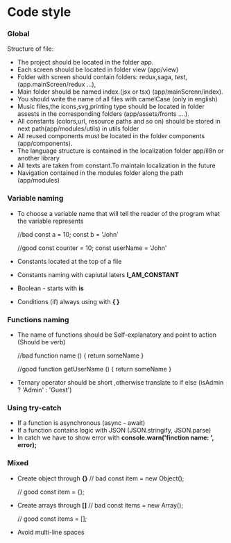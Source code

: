 # Code style

### Global

Structure of file:
- The project should be located in the folder app.
- Each screen should be located in folder view (app/view)
- Folder with screen should contain folders: redux,saga, _test_,(app.mainScreen/redux ...),
- Main folder should be named index.(jsx or tsx) (app/mainScrenn/index).
- You should write the name of all files with camelCase (only in english)
- Music files,the icons,svg,printing type should be located in folder assests  in the corresponding folders (app/assets/fronts ....).
- All constants (colors,url, resource paths and so on) should be stored in next path(app/modules/utils) in utils folder
- All reused components must be located in the folder components (app/components).
- The language structure is contained in the localization folder app/il8n or another library
- All texts are taken from constant.To maintain localization  in the future 
- Navigation contained in the modules folder along the path (app/modules)

### Variable naming 
- To choose a variable name that will tell the reader of the program what the variable represents

  //bad
  const a = 10;
  const b = 'John'

  //good
  const counter = 10;
  const userName = 'John'

- Constants located at the top of a file
- Constants naming with capiutal laters **I_AM_CONSTANT**
- Boolean - starts with **is**
- Conditions (if) always using with **{ }**

### Functions naming

- The name of functions should be Self-explanatory   and point to action (Should be verb)

  //bad
  function name () {
    return someName
  }

  //good
  function getUserName () {
    return someName
  }

- Ternary operator should be short ,otherwise translate to if else
  (isAdmin ? 'Admin' : 'Guest')

### Using try-catch

- If a function is asynchronous (async - await)
- If a function contains logic with JSON (JSON.stringify, JSON.parse)
- In catch we have to show error with **console.warn('finction name: ', error);**

### Mixed

- Create object through **{}**
  // bad
  const item = new Object();

  // good
  const item = {};

- Create arrays through **[]**
  // bad
  const items = new Array();

  // good
  const items = [];  

- Avoid multi-line spaces